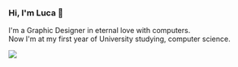 ### Hi, I'm Luca 👋

I'm a Graphic Designer in eternal love with computers. <br />Now I'm at my first year of University studying, computer science.

![](https://github-readme-stats.vercel.app/api?username=saccarosium&include_all_commits=true&show_icons=true&hide_title=true&hide_border=true)
